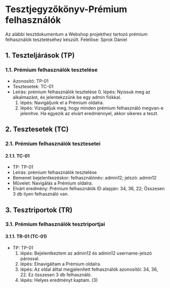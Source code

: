 # Tesztjegyzőkönyv-Prémium felhasználók

Az alábbi tesztdokumentum a Webshop projekthez tartozó prémium felhasználók teszteléséhez készült. Felelőse: Sprok Dániel



## 1. Teszteljárások (TP)

### 1.1. Prémium felhasználók tesztelése 
- Azonosító: TP-01
- Tesztesetek: TC-01
- Leírás: prémium felhasználók tesztelése 
    0. lépés: Nyissuk meg az alkalmazást, és jelentekzzünk be egy admin fiókkal.
    1. lépés: Navigáljunk el a Prémium oldalra.
    2. lépés: Vizsgáljuk meg, hogy minden prémium felhasználó megvan-e jelenítve. Ha egyezik az elvárt eredménnyel, akkor sikeres a teszt.


## 2. Tesztesetek (TC)

### 2.1.  Prémium felhasználók tesztesetei

#### 2.1.1. TC-01
- TP: TP-01
- Leírás: prémium felhasználók tesztelése 
- Bemenet bejelentkezéskor: felhasználónév: admin12; jelszó: admin12
- Művelet: Navigálás a Prémium oldalra.
- Elvárt eredmény: Prémium felhasználók ID alapján: 34, 36, 22; Összesen 3 db ilyen felhasználó van.


## 3. Tesztriportok (TR)

### 3.1.  Prémium felhasználók tesztriportjai

#### 3.1.1. TR-01 (TC-01)
- TP: TP-01
    1. lépés: Bejelentkeztem az admin12 és admin12 username-jelszó párossal.
    2. lépés: Elnavigáltam a Prémium oldalra.
    3. lépés: Az oldal álltal megjelenített felhasználók azonosítói: 34, 36, 22. Ez összesen 3 db felhasználó.
    4. lépés: Helyes eredményt kaptam. (3)
